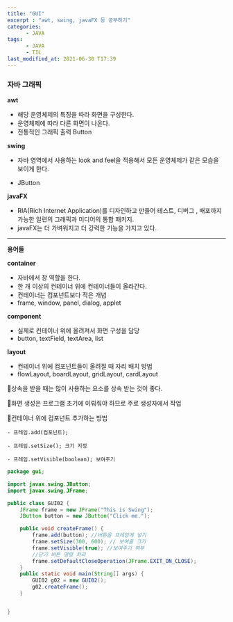 ```yaml
---
title: "GUI"
excerpt : "awt, swing, javaFX 등 공부하기"
categories:
      - JAVA
tags:
      - JAVA
      - TIL  
last_modified_at: 2021-06-30 T17:39
---
```

### **자바 그래픽**

**awt**  

- 해당 운영체제의 특징을 따라 화면을 구성한다.
- 운영체제에 따라 다른 화면이 나온다.
- 전통적인 그래픽 출력 Button

**swing**

- 자바 영역에서 사용하는 look and feel을 적용해서 모든 운영체제가 같은 모습을 보이게 한다.

- JButton

**javaFX**

- RIA(Rich Internet Application)를 디자인하고 만들어 테스트, 디버그 , 배포까지 가능한 일련의 그래픽과 미디어의 통합 패키지.
- javaFX는 더 가벼워지고 더 강력한 기능을 가지고 있다.

---

**용어들**

**container**

- 자바에서 창 역할을 한다.
- 한 개 이상의 컨테이너 위에 컨테이너들이 올라간다.
- 컨테이너는 컴포넌트보다 작은 개념
- frame, window, panel, dialog, applet

**component**

- 실제로 컨테이너 위에 올려져서 화면 구성을 담당
- button,  textField, textArea, list

**layout**

- 컨테이너 위에 컴포넌트들이 올려질 때 자리 배치 방법
- flowLayout, boardLayout, gridLayout, cardLayout

🎈상속을 받을 때는 많이 사용하는 요소를 상속 받는 것이 좋다.

🎈화면 생성은 프로그램 초기에 이뤄줘야 하므로 주로 생성자에서 작업

🎈컨테이너 위에 컴포넌트 추가하는 방법

    - 프레임.add(컴포넌트);

    - 프레임.setSize(); 크기 지정

    - 프레임.setVisible(boolean); 보여주기



```java
package gui;

import javax.swing.JButton;
import javax.swing.JFrame;

public class GUI02 {
	JFrame frame = new JFrame("This is Swing");
	JButton button = new JButton("Click me.");

	public void createFrame() {
		frame.add(button); //버튼을 프레임에 넣기
		frame.setSize(300, 600); // 보여줄 크기
		frame.setVisible(true); //보여주기 여부
		//닫기 버튼 명령 처리
		frame.setDefaultCloseOperation(JFrame.EXIT_ON_CLOSE);
	}
	public static void main(String[] args) {
		GUI02 g02 = new GUI02();
		g02.createFrame();
	}


}
```
